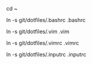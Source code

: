 cd ~

ln -s  git/dotfiles/.bashrc .bashrc

ln -s  git/dotfiles/.vim .vim

ln -s  git/dotfiles/.vimrc .vimrc

ln -s  git/dotfiles/.inputrc .inputrc
